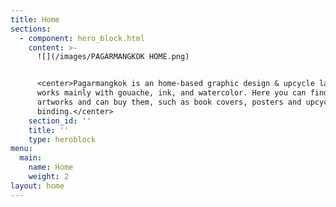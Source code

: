 ```yaml
---
title: Home
sections:
  - component: hero_block.html
    content: >-
      ![](/images/PAGARMANGKOK HOME.png)


      <center>Pagarmangkok is an home-based graphic design & upcycle lab. He
      works mainly with gouache, ink, and watercolor. Here you can find his
      artworks and can buy them, such as book covers, posters and upcycle book
      binding.</center>
    section_id: ''
    title: ''
    type: heroblock
menu:
  main:
    name: Home
    weight: 2
layout: home
---
```


